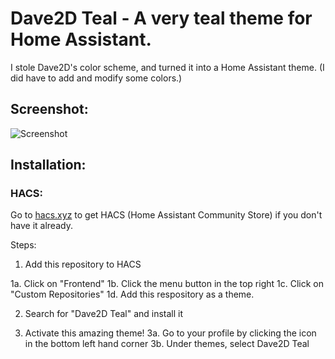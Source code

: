 # Dave2D Teal - A very teal theme for Home Assistant.

I stole Dave2D's color scheme, and turned it into a Home Assistant theme. (I did have to add and modify some colors.)

## Screenshot:

![Screenshot](https://i.imgur.com/X1GQyM3.png)

## Installation:

### HACS:

Go to [hacs.xyz](https://hacs.xyz) to get HACS (Home Assistant Community Store) if you don't have it already.

Steps: 

1. Add this repository to HACS
  
  1a. Click on "Frontend"
  1b. Click the menu button in the top right
  1c. Click on "Custom Repositories"
  1d. Add this respository as a theme.

2. Search for "Dave2D Teal" and install it

3. Activate this amazing theme!
  3a. Go to your profile by clicking the icon in the bottom left hand corner
  3b. Under themes, select Dave2D Teal
